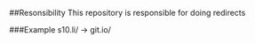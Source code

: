##Resonsibility
This repository is responsible for doing redirects

###Example
s10.li/<hash> -> git.io/<hash>




